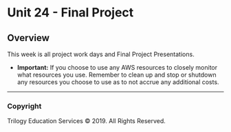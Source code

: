 # Unit 24 - Final Project



## Overview

This week is all project work days and Final Project Presentations.

* **Important:** If you choose to use any AWS resources to closely monitor what resources you use. Remember to clean up and stop or shutdown any resources you choose to use as to not accrue any additional costs.

- - -

### Copyright

Trilogy Education Services © 2019. All Rights Reserved.
